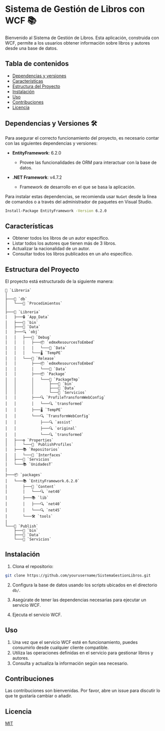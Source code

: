 # Sistema de Gestión de Libros con WCF 📚

Bienvenido al Sistema de Gestión de Libros. Esta aplicación, construida con WCF, permite a los usuarios obtener información sobre libros y autores desde una base de datos.

## Tabla de contenidos
- [Dependencias y versiones](#dependencias-y-versiones)
- [Características](#características)
- [Estructura del Proyecto](#estructura-del-proyecto)
- [Instalación](#instalación)
- [Uso](#uso)
- [Contribuciones](#contribuciones)
- [Licencia](#licencia)

## Dependencias y Versiones 🛠️

Para asegurar el correcto funcionamiento del proyecto, es necesario contar con las siguientes dependencias y versiones:

- **EntityFramework**: 6.2.0
  - Provee las funcionalidades de ORM para interactuar con la base de datos.
  
- **.NET Framework**: v4.7.2
  - Framework de desarrollo en el que se basa la aplicación.

Para instalar estas dependencias, se recomienda usar `NuGet` desde la línea de comandos o a través del administrador de paquetes en Visual Studio.

```bash
Install-Package EntityFramework -Version 6.2.0
```

## Características

- Obtener todos los libros de un autor específico.
- Listar todos los autores que tienen más de 3 libros.
- Actualizar la nacionalidad de un autor.
- Consultar todos los libros publicados en un año específico.

## Estructura del Proyecto

El proyecto está estructurado de la siguiente manera:
```
📁 `Libreria`
│
├───📂 `db`
│   └───📜 `Procedimientos`
│
├───📘 `Libreria`
│   ├───🔒 `App_Data`
│   ├───🔧 `bin`
│   ├───💽 `Data`
│   ├───🔍 `obj`
│   │   ├───🐞 `Debug`
│   │   │   ├───📦 `edmxResourcesToEmbed`
│   │   │   │   └───💾 `Data`
│   │   │   └───🌡️ `TempPE`
│   │   └───🚀 `Release`
│   │       ├───📦 `edmxResourcesToEmbed`
│   │       │   └───💾 `Data`
│   │       ├───📦 `Package`
│   │       │   └───📂 `PackageTmp`
│   │       │       ├───🔧 `bin`
│   │       │       ├───💽 `Data`
│   │       │       └───📡 `Servicios`
│   │       ├───🔍 `ProfileTransformWebConfig`
│   │       │   └───🔍 `transformed`
│   │       ├───🌡️ `TempPE`
│   │       └───🔍 `TransformWebConfig`
│   │           ├───🔍 `assist`
│   │           ├───🔍 `original`
│   │           └───🔍 `transformed`
│   ├───⚙️ `Properties`
│   │   └───🚀 `PublishProfiles`
│   ├───📚 `Repositorios`
│   │   └───📄 `Interfaces`
│   ├───📡 `Servicios`
│   └───📚 `UnidadesT`
│
├───📦 `packages`
│   └───📚 `EntityFramework.6.2.0`
│       ├───📄 `Content`
│       │   └───🔍 `net40`
│       ├───📚 `lib`
│       │   ├───🔍 `net40`
│       │   └───🔍 `net45`
│       └───🛠️ `tools`
│
└───🚀 `Publish`
    ├───🔧 `bin`
    ├───💽 `Data`
    └───📡 `Servicios`
```
## Instalación

1. Clona el repositorio:

```bash
git clone https://github.com/yourusername/SistemaGestionLibros.git
```

2. Configura la base de datos usando los scripts ubicados en el directorio `db/`.

3. Asegúrate de tener las dependencias necesarias para ejecutar un servicio WCF.

4. Ejecuta el servicio WCF.

## Uso

1. Una vez que el servicio WCF esté en funcionamiento, puedes consumirlo desde cualquier cliente compatible.
2. Utiliza las operaciones definidas en el servicio para gestionar libros y autores.
3. Consulta y actualiza la información según sea necesario.

## Contribuciones

Las contribuciones son bienvenidas. Por favor, abre un issue para discutir lo que te gustaría cambiar o añadir.

## Licencia

[MIT](https://choosealicense.com/licenses/mit/)